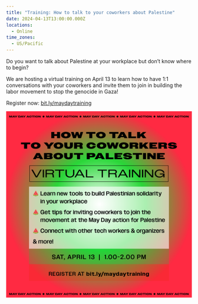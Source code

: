 ```yaml
---
title: "Training: How to talk to your coworkers about Palestine"
date: 2024-04-13T13:00:00.000Z
locations:
  - Online
time_zones:
  - US/Pacific
---
```

Do you want to talk about Palestine at your workplace but don’t know where to begin?

We are hosting a virtual training on April 13 to learn how to have 1:1 conversations with your coworkers and invite them to join in building the labor movement to stop the genocide in Gaza!

Register now: [bit.ly/maydaytraining](bit.ly/maydaytraining)

![](/assets/img/mayday-training_2.png)

